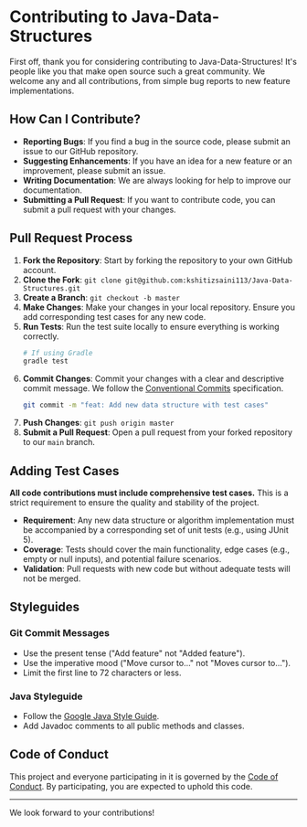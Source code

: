 # Contributing to Java-Data-Structures

First off, thank you for considering contributing to Java-Data-Structures! It's people like you that make open source such a great community. We welcome any and all contributions, from simple bug reports to new feature implementations.

## How Can I Contribute?

*   **Reporting Bugs**: If you find a bug in the source code, please submit an issue to our GitHub repository.
*   **Suggesting Enhancements**: If you have an idea for a new feature or an improvement, please submit an issue.
*   **Writing Documentation**: We are always looking for help to improve our documentation.
*   **Submitting a Pull Request**: If you want to contribute code, you can submit a pull request with your changes.

## Pull Request Process

1.  **Fork the Repository**: Start by forking the repository to your own GitHub account.
2.  **Clone the Fork**: `git clone git@github.com:kshitizsaini113/Java-Data-Structures.git`
3.  **Create a Branch**: `git checkout -b master`
4.  **Make Changes**: Make your changes in your local repository. Ensure you add corresponding test cases for any new code.
5.  **Run Tests**: Run the test suite locally to ensure everything is working correctly.
    ```bash
    # If using Gradle
    gradle test
    ```
6.  **Commit Changes**: Commit your changes with a clear and descriptive commit message. We follow the [Conventional Commits](https://www.conventionalcommits.org/en/v1.0.0/) specification.
    ```bash
    git commit -m "feat: Add new data structure with test cases"
    ```
7.  **Push Changes**: `git push origin master`
8.  **Submit a Pull Request**: Open a pull request from your forked repository to our `main` branch.

## Adding Test Cases

**All code contributions must include comprehensive test cases.** This is a strict requirement to ensure the quality and stability of the project.

*   **Requirement**: Any new data structure or algorithm implementation must be accompanied by a corresponding set of unit tests (e.g., using JUnit 5).
*   **Coverage**: Tests should cover the main functionality, edge cases (e.g., empty or null inputs), and potential failure scenarios.
*   **Validation**: Pull requests with new code but without adequate tests will not be merged.

## Styleguides

### Git Commit Messages

*   Use the present tense ("Add feature" not "Added feature").
*   Use the imperative mood ("Move cursor to..." not "Moves cursor to...").
*   Limit the first line to 72 characters or less.

### Java Styleguide

*   Follow the [Google Java Style Guide](https://google.github.io/styleguide/javaguide.html).
*   Add Javadoc comments to all public methods and classes.

## Code of Conduct

This project and everyone participating in it is governed by the [Code of Conduct](CODE_OF_CONDUCT.md). By participating, you are expected to uphold this code.

---

We look forward to your contributions!
